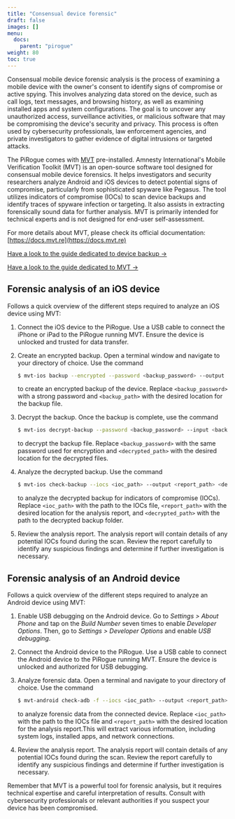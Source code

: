 ```yaml
---
title: "Consensual device forensic"
draft: false
images: []
menu:
  docs:
    parent: "pirogue"
weight: 80
toc: true
---
```


Consensual mobile device forensic analysis is the process of examining a mobile device with the owner's consent to identify signs of compromise or active spying. This involves analyzing data stored on the device, such as call logs, text messages, and browsing history, as well as examining installed apps and system configurations. The goal is to uncover any unauthorized access, surveillance activities, or malicious software that may be compromising the device's security and privacy. This process is often used by cybersecurity professionals, law enforcement agencies, and private investigators to gather evidence of digital intrusions or targeted attacks.

The PiRogue comes with [MVT](https://mvt.re) pre-installed. Amnesty International's Mobile Verification Toolkit (MVT) is an open-source software tool designed for consensual mobile device forensics. It helps investigators and security researchers analyze Android and iOS devices to detect potential signs of compromise, particularly from sophisticated spyware like Pegasus. The tool utilizes indicators of compromise (IOCs) to scan device backups and identify traces of spyware infection or targeting. It also assists in extracting forensically sound data for further analysis. MVT is primarily intended for technical experts and is not designed for end-user self-assessment. 

For more details about MVT, please check its official documentation: [https://docs.mvt.re](https://docs.mvt.re)

[Have a look to the guide dedicated to device backup →](/guides/g4)

[Have a look to the guide dedicated to MVT →](/guides/g7)

## Forensic analysis of an iOS device
Follows a quick overview of the different steps required to analyze an iOS device using MVT:

1. Connect the iOS device to the PiRogue. Use a USB cable to connect the iPhone or iPad to the PiRogue running MVT. Ensure the device is unlocked and trusted for data transfer.
2. Create an encrypted backup. Open a terminal window and navigate to your directory of choice. Use the command 
   ```bash
   $ mvt-ios backup --encrypted --password <backup_password> --output <backup_path>
   ```
   to create an encrypted backup of the device. Replace `<backup_password>` with a strong password and `<backup_path>` with the desired location for the backup file.

3. Decrypt the backup. Once the backup is complete, use the command 
   ```bash
   $ mvt-ios decrypt-backup --password <backup_password> --input <backup_path> --output <decrypted_path>
   ```
   to decrypt the backup file. Replace `<backup_password>` with the same password used for encryption and `<decrypted_path>` with the desired location for the decrypted files.

4. Analyze the decrypted backup. Use the command 
   ```bash
   $ mvt-ios check-backup --iocs <ioc_path> --output <report_path> <decrypted_path>
   ```
   to analyze the decrypted backup for indicators of compromise (IOCs). Replace `<ioc_path>` with the path to the IOCs file, `<report_path>` with the desired location for the analysis report, and `<decrypted_path>` with the path to the decrypted backup folder.

5. Review the analysis report. The analysis report will contain details of any potential IOCs found during the scan. Review the report carefully to identify any suspicious findings and determine if further investigation is necessary.

## Forensic analysis of an Android device
Follows a quick overview of the different steps required to analyze an Android device using MVT:

1. Enable USB debugging on the Android device. Go to *Settings > About Phone* and tap on the *Build Number* seven times to enable *Developer Options*. Then, go to *Settings > Developer Options* and enable *USB debugging*.

2. Connect the Android device to the PiRogue. Use a USB cable to connect the Android device to the PiRogue running MVT. Ensure the device is unlocked and authorized for USB debugging.

3. Analyze forensic data. Open a terminal and navigate to your directory of choice. Use the command
   ```bash
   $ mvt-android check-adb -f --iocs <ioc_path> --output <report_path>
   ```
   to analyze forensic data from the connected device. Replace `<ioc_path>` with the path to the IOCs file and `<report_path>` with the desired location for the analysis report.This will extract various information, including system logs, installed apps, and network connections.

4. Review the analysis report. The analysis report will contain details of any potential IOCs found during the scan. Review the report carefully to identify any suspicious findings and determine if further investigation is necessary.

Remember that MVT is a powerful tool for forensic analysis, but it requires technical expertise and careful interpretation of results. Consult with cybersecurity professionals or relevant authorities if you suspect your device has been compromised.